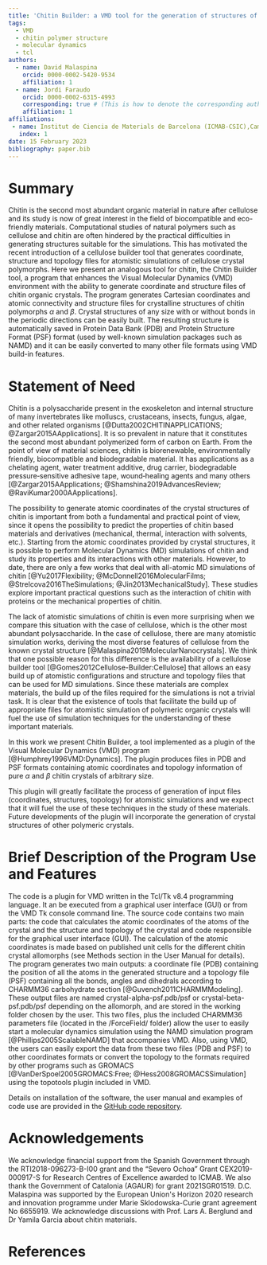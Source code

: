 ```yaml
---
title: 'Chitin Builder: a VMD tool for the generation of structures of chitin molecular crystals for atomistic simulations'
tags:
  - VMD
  - chitin polymer structure
  - molecular dynamics
  - tcl
authors:
  - name: David Malaspina
    orcid: 0000-0002-5420-9534
    affiliation: 1
  - name: Jordi Faraudo
    orcid: 0000-0002-6315-4993
    corresponding: true # (This is how to denote the corresponding author)
    affiliation: 1
affiliations:
 - name: Institut de Ciencia de Materials de Barcelona (ICMAB-CSIC),Campus UAB Bellaterra, Barcelona, Spain
   index: 1
date: 15 February 2023
bibliography: paper.bib
---
```


# Summary

Chitin is the second most abundant organic material in nature after cellulose and its study is now of great interest in the field of biocompatible and eco-friendly materials.
Computational studies of natural polymers such as cellulose and chitin are often hindered by the practical difficulties in generating structures suitable for the simulations.
This has motivated the recent introduction of a cellulose builder tool that generates coordinate, structure and topology files for atomistic simulations of cellulose crystal polymorphs.
Here we present an analogous tool for chitin, the Chitin Builder tool, a program that enhances the Visual Molecular Dynamics (VMD) environment with the ability to generate coordinate and structure files of chitin organic crystals.
The program generates Cartesian coordinates and atomic connectivity and structure files for crystalline structures of chitin polymorphs $\alpha$ and $\beta$.
Crystal structures of any size with or without bonds in the periodic directions can be easily built.
The resulting structure is automatically saved in Protein Data Bank (PDB) and Protein Structure Format (PSF) format (used by well-known simulation packages such as NAMD) and it can be easily converted to many other file formats using VMD build-in features.

# Statement of Need

Chitin is a polysaccharide present in the exoskeleton and internal structure of many invertebrates like molluscs, crustaceans, insects, fungus, algae, and other related organisms [@Dutta2002CHITINAPPLICATIONS; @Zargar2015AApplications].
It is so prevalent in nature that it constitutes the second most abundant polymerized form of carbon on Earth.
From the point of view of material sciences, chitin is biorenewable, environmentally friendly, biocompatible and biodegradable material.
It has applications as a chelating agent, water treatment additive, drug carrier, biodegradable pressure‐sensitive adhesive tape, wound‐healing agents and many others [@Zargar2015AApplications; @Shamshina2019AdvancesReview; @RaviKumar2000AApplications].

The possibility to generate atomic coordinates of the crystal structures of chitin is important from both a fundamental and practical point of view, since it opens the possibility to predict the properties of chitin based materials and derivatives (mechanical, thermal, interaction with solvents, etc.).
Starting from the atomic coordinates provided by crystal structures, it is possible to perform Molecular Dynamics (MD) simulations of chitin and study its properties and its interactions with other materials.
However, to date, there are only a few works that deal with all-atomic MD simulations of chitin [@Yu2017Flexibility; @McDonnell2016MolecularFilms; @Strelcova2016TheSimulations; @Jin2013MechanicalStudy].
These studies explore important practical questions such as the interaction of chitin with proteins or the mechanical properties of chitin.

The lack of atomistic simulations of chitin is even more surprising when we compare this situation with the case of cellulose, which is the other most abundant polysaccharide.
In the case of cellulose, there are many atomistic simulation works, deriving the most diverse features of cellulose from the known crystal structure [@Malaspina2019MolecularNanocrystals].
We think that one possible reason for this difference is the availability of a cellulose builder tool [@Gomes2012Cellulose-Builder:Cellulose] that allows an easy build up of atomistic configurations and structure and topology files that can be used for MD simulations.
Since these materials are complex materials, the build up of the files required for the simulations is not a trivial task.
It is clear that the existence of tools that facilitate the build up of appropriate files for atomistic simulation of polymeric organic crystals will fuel the use of simulation techniques for the understanding of these important materials.

In this work we present Chitin Builder, a tool implemented as a plugin of the Visual Molecular Dynamics (VMD) program [@Humphrey1996VMD:Dynamics]. The plugin produces files in PDB and PSF formats containing atomic coordinates and topology information of pure $\alpha$ and $\beta$ chitin crystals of arbitrary size.

This plugin will greatly facilitate the process of generation of input files (coordinates, structures, topology) for atomistic simulations and we expect that it will fuel the use of these techniques in the study of these materials.
Future developments of the plugin will incorporate the generation of crystal structures of other polymeric crystals.

# Brief Description of the Program Use and Features

The code is a plugin for VMD written in the Tcl/Tk v8.4 programming language.
It an be executed from a graphical user interface (GUI) or from the VMD Tk console command line.
The source code contains two main parts: the code that calculates the atomic coordinates of the atoms of the crystal and the structure and topology of the crystal and code responsible for the graphical user interface (GUI).
The calculation of the atomic coordinates is made based on published unit cells for the different chitin crystal allomorphs (see Methods section in the User Manual for details).
The program generates two main outputs: a coordinate file (PDB) containing the position of all the atoms in the generated structure and a topology file (PSF) containing all the bonds, angles and dihedrals according to CHARMM36 carbohydrate section [@Guvench2011CHARMMModeling].
These output files are named crystal-alpha-psf.pdb/psf or crystal-beta-psf.pdb/psf depending on the allomorph, and are stored in the working folder chosen by the user.
This two files, plus the included CHARMM36 parameters file (located in the /ForceField/ folder) allow the user to easily start a molecular dynamics simulation using the NAMD simulation program [@Phillips2005ScalableNAMD] that accompanies VMD.
Also, using VMD, the users can easily export the data from these two files (PDB and PSF) to other coordinates formats or convert the topology to the formats required by other programs such as GROMACS [@VanDerSpoel2005GROMACS:Free; @Hess2008GROMACSSimulation] using the topotools plugin included in VMD.

Details on installation of the software, the user manual and examples of code use are provided in the [GitHub code repository](https://github.com/soft-matter-theory-at-icmab-csic/chitin_builder/).

# Acknowledgements

We acknowledge financial support from the Spanish Government through the RTI2018-096273-B-I00 grant and the “Severo Ochoa” Grant CEX2019-000917-S  for Research Centres of Excellence awarded to ICMAB. We also thank the Government of Catalonia (AGAUR) for grant 2021SGR01519.
D.C. Malaspina was supported by the European Union's Horizon 2020 research and innovation programme under Marie Sklodowska-Curie grant agreement No 6655919.
We acknowledge discussions with Prof. Lars A. Berglund and Dr Yamila Garcia about chitin materials.

# References
